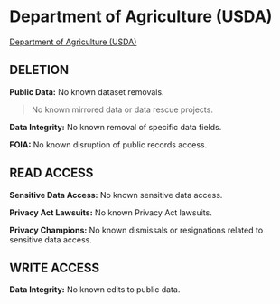 # Department of Agriculture (USDA)

[Department of Agriculture (USDA)](https://www.section508.gov/manage/section-508-assessment/2024/appendix-c-entity-summary/?id=USDA)

## DELETION

**Public Data:** No known dataset removals.&#x20;

> No known mirrored data or data rescue projects.

**Data Integrity:** No known removal of specific data fields.&#x20;

**FOIA:** No known disruption of public records access.&#x20;

## READ ACCESS

**Sensitive Data Access:** No known sensitive data access.&#x20;

**Privacy Act Lawsuits:** No known Privacy Act lawsuits.

**Privacy Champions:** No known dismissals or resignations related to sensitive data access.&#x20;

## WRITE ACCESS

**Data Integrity:** No known edits to public data.&#x20;
